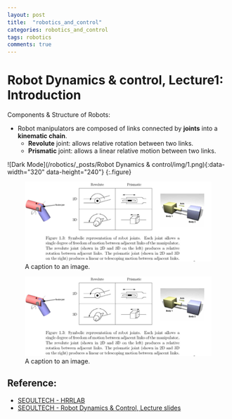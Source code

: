 ```yaml
---
layout: post
title:  "robotics_and_control"
categories: robotics_and_control
tags: robotics
comments: true
---
```


# Robot Dynamics & control, Lecture1: Introduction

Components & Structure of Robots:
-   Robot manipulators are composed of links connected by __joints__ into a __kinematic chain__.
    -   __Revolute__ joint: allows relative rotation between two links.
    -   __Prismatic__ joint: allows a linear relative motion between two links.

![Dark Mode](/robotics/_posts/Robot Dynamics & control/img/1.png){:data-width="320" data-height="240"}
{:.figure}

<figure>
  <img alt="An image with a caption" src="./img/1.png" class="lead" data-width="320" data-height="240" />
  <figcaption>A caption to an image.</figcaption>
</figure>


<figure>
  <img alt="An image with a caption" src="/assets/img/Robot_dynamics/1.png" class="lead" data-width="320" data-height="240" />
  <figcaption>A caption to an image.</figcaption>
</figure>




## Reference:
- [SEOULTECH - HRRLAB](http://hrrlab.com/)
- [SEOULTECH - Robot Dynamics & Control, Lecture slides](http://hrrlab.com/)